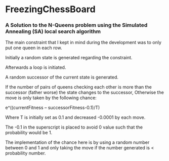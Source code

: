 # FreezingChessBoard

### A Solution to the N-Queens problem using the Simulated Annealing (SA) local search algorithm

The main constraint that I kept in mind during the development was to only put one queen in each row.

Initially a random state is generated regarding the constraint.

Afterwards a loop is initiated.

A random successor of the current state is generated.

If the number of pairs of queens checking each other is more than the successor (father worse) the state changes to the successor, Otherwise the move is only taken by the following chance:

e^((currentFitness – successorFitness-0.1)/T)


Where T is initially set as 0.1 and decreased -0.0001 by each move.

The -0.1 in the superscript is placed to avoid 0 value such that the probability would be 1.

The implementation of the chance here is by using a random number between 0 and 1 and only taking the move if the number generated is < probability number.
